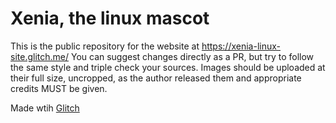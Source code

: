 Xenia, the linux mascot
=================

This is the public repository for the website at https://xenia-linux-site.glitch.me/
You can suggest changes directly as a PR, but try to follow the same style and triple check your sources. Images should be uploaded at their full size, uncropped, as the author released them and appropriate credits MUST be given.

Made wtih [Glitch](https://glitch.com/)
